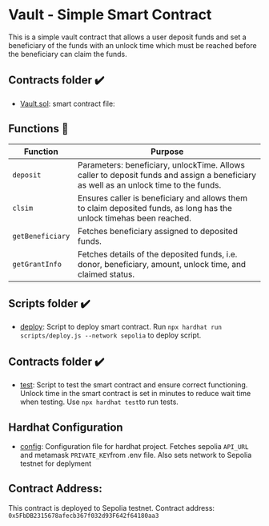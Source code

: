 # Vault - Simple Smart Contract

This is a simple vault contract that allows a user deposit funds and set a beneficiary of the funds with an unlock time which must be reached before the beneficiary can claim the funds.

## Contracts folder :heavy_check_mark:
* [Vault.sol](./contracts/Vault.sol): smart contract file:

## Functions :floppy_disk:
| Function        | Purpose
| --------------- | ---------------------
| `deposit`       | Parameters: beneficiary, unlockTime. Allows caller to deposit funds and assign a beneficiary as well as an unlock time to the funds.
| `clsim`         | Ensures caller is beneficiary and allows them to claim deposited funds, as long has the unlock timehas been reached.
| `getBeneficiary`| Fetches beneficiary assigned to deposited funds.
| `getGrantInfo`  | Fetches details of the deposited funds, i.e. donor, beneficiary, amount, unlock time, and claimed status.

## Scripts folder :heavy_check_mark:
* [deploy](./scripts/deploy.js): Script to deploy smart contract. Run `npx hardhat run scripts/deploy.js --network sepolia` to deploy script.

## Contracts folder :heavy_check_mark:
* [test](./test/vault.js): Script to test the smart contract and ensure correct functioning. Unlock time in the smart contract is set in minutes to reduce wait time when testing.  Use `npx hardhat test`to run tests. 

## Hardhat Configuration
* [config](./hardhat.config.js): Configuration file for hardhat project. Fetches sepolia `API_URL` and metamask `PRIVATE_KEY`from .env file. Also sets network to Sepolia testnet for deplyment 

## Contract Address:
This contract is deployed to Sepolia testnet. Contract address: `0x5FbDB2315678afecb367f032d93F642f64180aa3`

